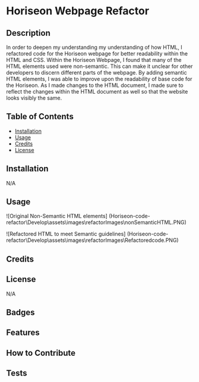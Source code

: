 # Horiseon Webpage Refactor

## Description

In order to deepen my understanding my understanding of how HTML, I refactored code for the Horiseon webpage for better readability within the HTML and CSS. Within the Horiseon Webpage, I found that many of the HTML elements used were non-semantic. This can make it unclear for other developers to discern different parts of the webpage. By adding semantic HTML elements, I was able to improve upon the readability of base code for the Horiseon. As I made changes to the HTML document, I made sure to reflect the changes within the HTML document as well so that the website looks visibly the same.

## Table of Contents

- [Installation](#installation)
- [Usage](#usage)
- [Credits](#credits)
- [License](#license)

## Installation

N/A

## Usage


![Original Non-Semantic HTML elements] (Horiseon-code-refactor\Develop\assets\images\refactorImages\nonSemanticHTML.PNG)

![Refactored HTML to meet Semantic guidelines] (Horiseon-code-refactor\Develop\assets\images\refactorImages\Refactoredcode.PNG)

## Credits



## License

N/A

## Badges

## Features

## How to Contribute

## Tests
